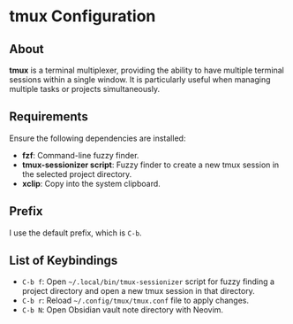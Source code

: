 # tmux Configuration

## About

**tmux** is a terminal multiplexer, providing the ability to have multiple terminal sessions within a single window. It is particularly useful when managing multiple tasks or projects simultaneously.

## Requirements

Ensure the following dependencies are installed:

- **fzf**: Command-line fuzzy finder.
- **tmux-sessionizer script**: Fuzzy finder to create a new tmux session in the selected project directory.
- **xclip**: Copy into the system clipboard.

## Prefix

I use the default prefix, which is `C-b`.

## List of Keybindings

- `C-b f`: Open `~/.local/bin/tmux-sessionizer` script for fuzzy finding a project directory and open a new tmux session in that directory.
- `C-b r`: Reload `~/.config/tmux/tmux.conf` file to apply changes.
- `C-b N`: Open Obsidian vault note directory with Neovim.

